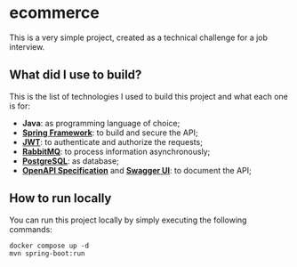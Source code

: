# ecommerce

This is a very simple project, created as a technical challenge for a job interview.

## What did I use to build?

This is the list of technologies I used to build this project and what each one is for:

- **Java**: as programming language of choice;
- **[Spring Framework](https://spring.io/)**: to build and secure the API;
- **[JWT](https://jwt.io/)**: to authenticate and authorize the requests;
- **[RabbitMQ](https://www.rabbitmq.com/)**: to process information asynchronously;
- **[PostgreSQL](https://www.postgresql.org/)**: as database;
- **[OpenAPI Specification](https://www.openapis.org/)** and **[Swagger UI](https://swagger.io/)**: to document the API;

## How to run locally

You can run this project locally by simply executing the following commands:

```shell
docker compose up -d
mvn spring-boot:run
```
